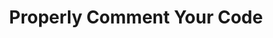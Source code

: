 ---
created: 2023-09-15T21:44:09+05:30
updated: 2023-09-16T13:12:59+05:30
title: Properly Comment Your Code
share: "true"
---